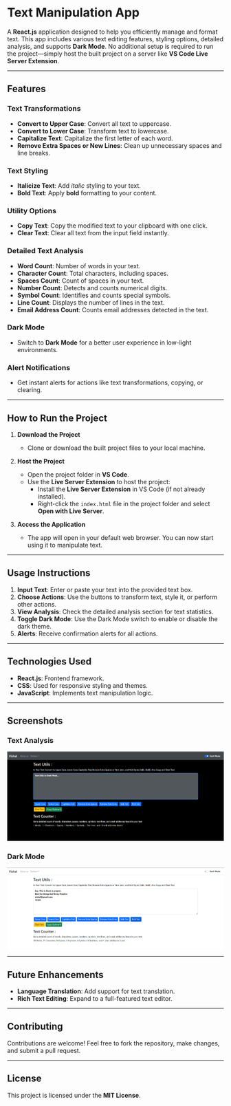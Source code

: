
# Text Manipulation App

A **React.js** application designed to help you efficiently manage and format text. This app includes various text editing features, styling options, detailed analysis, and supports **Dark Mode**. No additional setup is required to run the project—simply host the built project on a server like **VS Code Live Server Extension**.

---

## Features

### **Text Transformations**
- **Convert to Upper Case**: Convert all text to uppercase.
- **Convert to Lower Case**: Transform text to lowercase.
- **Capitalize Text**: Capitalize the first letter of each word.
- **Remove Extra Spaces or New Lines**: Clean up unnecessary spaces and line breaks.

### **Text Styling**
- **Italicize Text**: Add *italic* styling to your text.
- **Bold Text**: Apply **bold** formatting to your content.

### **Utility Options**
- **Copy Text**: Copy the modified text to your clipboard with one click.
- **Clear Text**: Clear all text from the input field instantly.

### **Detailed Text Analysis**
- **Word Count**: Number of words in your text.
- **Character Count**: Total characters, including spaces.
- **Spaces Count**: Count of spaces in your text.
- **Number Count**: Detects and counts numerical digits.
- **Symbol Count**: Identifies and counts special symbols.
- **Line Count**: Displays the number of lines in the text.
- **Email Address Count**: Counts email addresses detected in the text.

### **Dark Mode**
- Switch to **Dark Mode** for a better user experience in low-light environments.

### **Alert Notifications**
- Get instant alerts for actions like text transformations, copying, or clearing.

---

## How to Run the Project

1. **Download the Project**
   - Clone or download the built project files to your local machine.

2. **Host the Project**
   - Open the project folder in **VS Code**.
   - Use the **Live Server Extension** to host the project:
     - Install the **Live Server Extension** in VS Code (if not already installed).
     - Right-click the `index.html` file in the project folder and select **Open with Live Server**.

3. **Access the Application**
   - The app will open in your default web browser. You can now start using it to manipulate text.

---

## Usage Instructions

1. **Input Text**: Enter or paste your text into the provided text box.
2. **Choose Actions**: Use the buttons to transform text, style it, or perform other actions.
3. **View Analysis**: Check the detailed analysis section for text statistics.
4. **Toggle Dark Mode**: Use the Dark Mode switch to enable or disable the dark theme.
5. **Alerts**: Receive confirmation alerts for all actions.

---

## Technologies Used

- **React.js**: Frontend framework.
- **CSS**: Used for responsive styling and themes.
- **JavaScript**: Implements text manipulation logic.

---

## Screenshots

### Text Analysis
![Main Page Screenshot](textutlis_main.png)

### Dark Mode
![Dark Mode Screenshot](dark_mode.png)

---

## Future Enhancements

- **Language Translation**: Add support for text translation.
- **Rich Text Editing**: Expand to a full-featured text editor.

---

## Contributing

Contributions are welcome! Feel free to fork the repository, make changes, and submit a pull request.

---

## License

This project is licensed under the **MIT License**.
